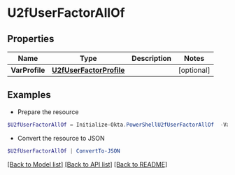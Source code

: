 # U2fUserFactorAllOf
## Properties

Name | Type | Description | Notes
------------ | ------------- | ------------- | -------------
**VarProfile** | [**U2fUserFactorProfile**](U2fUserFactorProfile.md) |  | [optional] 

## Examples

- Prepare the resource
```powershell
$U2fUserFactorAllOf = Initialize-Okta.PowerShellU2fUserFactorAllOf  -VarProfile null
```

- Convert the resource to JSON
```powershell
$U2fUserFactorAllOf | ConvertTo-JSON
```

[[Back to Model list]](../README.md#documentation-for-models) [[Back to API list]](../README.md#documentation-for-api-endpoints) [[Back to README]](../README.md)

